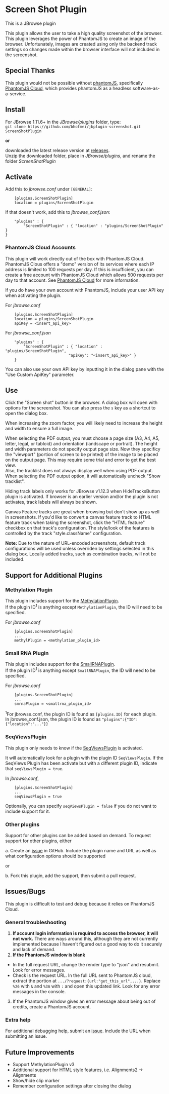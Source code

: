 # Screen Shot Plugin

This is a JBrowse plugin
 
This plugin allows the user to take a high quality screenshot of the browser.
This plugin leverages the power of PhantomJS to create an image of the browser. Unfortunately, images are created using only the backend track settings so changes made within the browser interface will not included in the screenshot.

## Special Thanks
This plugin would not be possible without [phantomJS](http://phantomjs.org/), specifically [PhantomJS Cloud](https://phantomjscloud.com/), which provides phantomJS as a headless software-as-a-service. 


## Install

For JBrowse 1.11.6+ in the _JBrowse/plugins_ folder, type:  
`git clone https://github.com/bhofmei/jbplugin-screenshot.git ScreenShotPlugin`

**or**

downloaded the latest release version at [releases](https://github.com/bhofmei/jbplugin-screenshot/releases).  
Unzip the downloaded folder, place in _JBrowse/plugins_, and rename the folder _ScreenShotPlugin_

## Activate

Add this to _jbrowse.conf_ under `[GENERAL]`:
```
    [plugins.ScreenShotPlugin]
    location = plugins/ScreenShotPlugin
```

If that doesn't work, add this to _jbrowse_conf.json_:
```
    "plugins" : {
        "ScreenShotPlugin" : { "location" : "plugins/ScreenShotPlugin" }
}
```

### PhantomJS Cloud Accounts
This plugin will work directly out of the box with PhantomJS Cloud. PhantomJS Clous offers a "demo" version of its services where each IP address is limited to 100 requests per day.
If this is insufficient, you can create a free account with PhantomJS Cloud which allows 500 requests per day to that account. See [PhantomJS Cloud](https://phantomjscloud.com/pricing.html) for more information.

If you do have your own account with PhantomJS, include your user API key when activating the plugin.

For _jbrowse.conf_
```
    [plugins.ScreenShotPlugin]
    location = plugins/ScreenShotPlugin
    apiKey = <insert_api_key>
```
For _jbrowse_conf.json_
```
    "plugins" : {
        "ScreenShotPlugin" : { "location" : "plugins/ScreenShotPlugin",
                            "apiKey": "<insert_api_key>" }
    }
```

You can also use your own API key by inputting it in the dialog pane with the "Use Custom ApiKey" parameter.
    
## Use
Click the "Screen shot" button in the browser. A dialog box will open with options for the screenshot. You can also press the `s` key as a shortcut to open the dialog box.

When increasing the zoom factor, you will likely need to increase the height and width to ensure a full image.

When selecting the PDF output, you must choose a page size (A3, A4, A5, letter, legal, or tabloid) and orientation (landscape or portrait). 
The height and width parameters do not specify output page size. Now they specificy the "viewport" (portion of screen to be printed) of the image to be placed on the output page. This may require some trial and error to get the best view.  
Also, the tracklist does not always display well when using PDF output. When selecting the PDF output option, it will automatically uncheck "Show tracklist".

Hiding track labels only works for JBrowse v1.12.3 when HideTracksButton plugin is activated. If browser is an earlier version and/or the plugin is not activates, track labels will always be shown.

Canvas Feature tracks are great when browsing but don't show up as well in screenshots. 
If you'd like to convert a canvas feature track to HTML feature track when taking the screenshot, click the "HTML feature" checkbox on that track's configuration. 
The style/look of the features is controlled by the track "style.className" configuration.

**Note:** Due to the nature of URL-encoded screenshots, default track configurations will be used unless overriden by settings selected in this dialog box. Locally added tracks, such as combination tracks, will not be included.

## Support for Additional Plugins
### Methylation Plugin
This plugin includes support for the [MethylationPlugin](https://github.com/bhofmei/jbplugin-methylation).  
If the plugin ID<sup>1</sup> is anything except `MethylationPlugin`, the ID will need to be specified. 

For _jbrowse.conf_
```
    [plugins.ScreenShotPlugin]
    ...
    methylPlugin = <methylation_plugin_id>
```

### Small RNA Plugin
This plugin includes support for the [SmallRNAPlugin](https://github.com/bhofmei/jbplugin-smallrna).  
If the plugin ID<sup>1</sup> is anything except `SmallRNAPlugin`, the ID will need to be specified. 

For _jbrowse.conf_
```
    [plugins.ScreenShotPlugin]
    ...
    smrnaPlugin = <smallrna_plugin_id>
```

<sup>1</sup>For jbrowse.conf, the plugin ID is found as `[plugins.ID]` for each plugin.  
In jbrowse_conf.json, the plugin ID is found as `"plugins":{"ID":{"location":"..."}}`

### SeqViewsPlugin
This plugin only needs to know if the [SeqViewsPlugin](https://github.com/bhofmei/jbplugin-seqview) is activated.

It will automatically look for a plugin with the plugin ID `SeqViewsPlugin`. If the SeqViews Plugin has been activate but with a different plugin ID, indicate that `seqViewsPlugin = true`.

In _jbrowse.conf_,
```
    [plugins.ScreenShotPlugin]
    ...
    seqViewsPlugin = true
```

Optionally, you can specify `seqViewsPlugin = false` if you do not want to include support for it.

### Other plugins
Support for other plugins can be added based on demand. To request support for other plugins, either

a. Create an [issue](https://github.com/bhofmei/jbplugin-screenshot/issues) in GitHub. Include the plugin name and URL as well as what configuration options should be supported

or

b. Fork this plugin, add the support, then submit a pull request.

## Issues/Bugs
This plugin is difficult to test and debug because it relies on PhantomJS Cloud.

### General troubleshooting
1. **If account login information is required to access the browser, it will not work.** There are ways around this, although they are not currently implemented because I haven't figured out a good way to do it securely and lack of demand.
2. **If the PhantomJS window is blank**
  * In the full request URL, change the render type to "json" and resubmit. Look for error messages.
  * Check is the request URL. In the full URL sent to PhantomJS cloud, extract the portion at `.../?request:{url:"get_this_url",...}`. Replace `%26` with `&` and `%3A` with `:` and open this updated link. Look for any error messages in the console.
3. If the PhantomJS window gives an error message about being out of credits, create a PhantomJS account.

### Extra help
For additional debugging help, submit an [issue](https://github.com/bhofmei/jbplugin-screenshot/issues). Include the URL when submitting an issue.

## Future Improvements
- Support MethylationPlugin v3
- Additional support for HTML style features, i.e. Alignments2 -> Alignments
- Show/hide clip marker
- Remember configuration settings after closing the dialog
